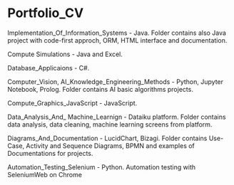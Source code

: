 # Portfolio_CV
Implementation_Of_Information_Systems - Java. Folder contains also Java project with code-first approch, ORM, HTML interface and documentation.

Compute Simulations - Java and Excel.

Database_Applicaions - C#.

Computer_Vision, AI_Knowledge_Engineering_Methods - Python, Jupyter Notebook, Prolog. Folder contains AI basic algorithms projects.

Compute_Graphics_JavaScript - JavaScript.

Data_Analysis_And_ Machine_Learnign - Dataiku platform. Folder contains data analysis, data cleaning, machine learning screens from platform.

Diagrams_And_Documentation - LucidChart, Bizagi. Folder contains Use-Case, Activity and Sequence Diagrams, BPMN and examples of Documentations for projects.

Automation_Testing_Selenium - Python. Automation testing with SeleniumWeb on Chrome
